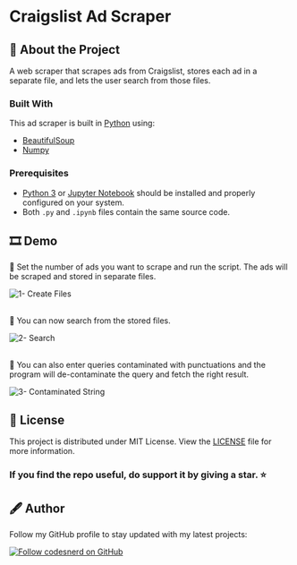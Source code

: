 # Craigslist Ad Scraper

## 🧾 About the Project
A web scraper that scrapes ads from Craigslist, stores each ad in a separate file, and lets the user search from those files.

### Built With

This ad scraper is built in [Python](https://www.python.org/doc/) using:
* [BeautifulSoup](https://www.crummy.com/software/BeautifulSoup/bs4/doc/)
* [Numpy](https://numpy.org/doc/stable/)

### Prerequisites
* [Python 3](https://www.python.org/downloads/) or [Jupyter Notebook](https://jupyter.org/install) should be installed and properly configured on your system.
* Both `.py` and `.ipynb` files contain the same source code.

## 🎞 Demo
🔷 Set the number of ads you want to scrape and run the script. The ads will be scraped and stored in separate files.

![1- Create Files](https://user-images.githubusercontent.com/70039999/125028740-f9309800-e0a1-11eb-8b9b-beb2a04d837c.gif)

\
🔷 You can now search from the stored files.

![2- Search](https://user-images.githubusercontent.com/70039999/125028766-05b4f080-e0a2-11eb-8396-2d9bf091d038.gif)

\
🔷 You can also enter queries contaminated with punctuations and the program will de-contaminate the query and fetch the right result.

![3- Contaminated String](https://user-images.githubusercontent.com/70039999/125028862-28470980-e0a2-11eb-8bcf-49071a15d4bd.gif)

## 🔑 License
This project is distributed under MIT License. View the [LICENSE](LICENSE) file for more information.

### If you find the repo useful, do support it by giving a star. ⭐

## 🖋 Author
Follow my GitHub profile to stay updated with my latest projects:

[![Follow codesnerd on GitHub](https://img.shields.io/badge/Connect-codesnerd-blue.svg?logo=Github&longCache=true&style=social&label=Follow)](https://github.com/codesnerd)

